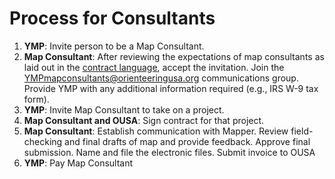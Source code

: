 # Process for Consultants

1. **YMP**: Invite person to be a Map Consultant.
2. **Map Consultant**: After reviewing the expectations of map consultants as laid out in the [contract language](map-consultant-contract-language.md), accept the invitation. Join the YMPmapconsultants@orienteeringusa.org communications group. Provide YMP with any additional information required \(e.g., IRS W-9 tax form\).
3. **YMP**: Invite Map Consultant to take on a project.
4. **Map Consultant and OUSA**: Sign contract for that project.
5. **Map Consultant**: Establish communication with Mapper. Review field-checking and final drafts of map and provide feedback. Approve final submission. Name and file the electronic files. Submit invoice to OUSA
6. **YMP**: Pay Map Consultant

